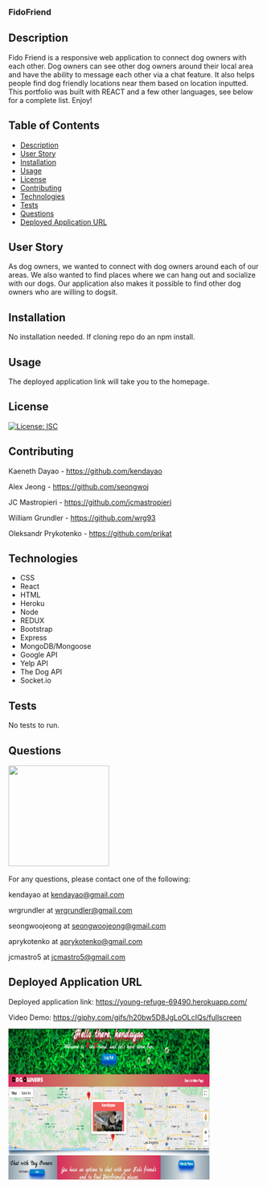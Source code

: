 ### FidoFriend

## Description

Fido Friend is a responsive web application to connect dog owners with each other. Dog owners can see other dog owners around their local area and have the ability to message each other via a chat feature. It also helps people find dog friendly locations near them based on location inputted. This portfolio was built with REACT and a few other languages, see below for a complete list. Enjoy!

## Table of Contents

* [Description](#description)
* [User Story](#user-story)
* [Installation](#installation)
* [Usage](#usage)
* [License](#license)
* [Contributing](#contributing)
* [Technologies](#technologies)
* [Tests](#tests)
* [Questions](#questions)
* [Deployed Application URL](#deployed-application-URL)



## User Story


As dog owners, we wanted to connect with dog owners around each of our areas. We also wanted to find places where we can hang out and socialize with our dogs. Our application also makes it possible to find other dog owners who are willing to dogsit.


## Installation


No installation needed. If cloning repo do an npm install.


## Usage

The deployed application link will take you to the homepage. 


## License


[![License: ISC](https://img.shields.io/badge/License-ISC-blue.svg)](https://opensource.org/licenses/ISC)


## Contributing


Kaeneth Dayao - https://github.com/kendayao

Alex Jeong - https://github.com/seongwoj

JC Mastropieri - https://github.com/jcmastropieri


William Grundler - https://github.com/wrg93


Oleksandr Prykotenko - https://github.com/prikat


## Technologies
- CSS
- React
- HTML
- Heroku
- Node
- REDUX
- Bootstrap
- Express
- MongoDB/Mongoose
- Google API
- Yelp API
- The Dog API
- Socket.io


## Tests


No tests to run.


## Questions

<img src="https://www.freelogodesign.org/file/app/client/thumb/f112d199-9e8d-49d4-a4b5-b1d650a80e63_200x200.png?1594170746891" width="200" height="200">

For any questions, please contact one of the following: 

kendayao at kendayao@gmail.com

wrgrundler at wrgrundler@gmail.com

seongwoojeong at seongwoojeong@gmail.com

aprykotenko at aprykotenko@gmail.com

jcmastro5 at jcmastro5@gmail.com


## Deployed Application URL

Deployed application link: https://young-refuge-69490.herokuapp.com/

Video Demo: https://giphy.com/gifs/h20bw5D8JgLoOLcIQs/fullscreen

<img src="client/public/Fido-Friend.png" width="400" height="300">